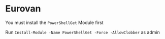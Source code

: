 # Eurovan



You must install the `PowerShellGet` Module first


Run `Install-Module -Name PowerShellGet -Force -AllowClobber` as admin